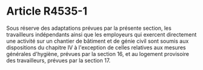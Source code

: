 # Article R4535-1

  
Sous réserve des adaptations prévues par la présente section, les travailleurs indépendants ainsi que les employeurs qui exercent directement une activité sur un chantier de bâtiment et de génie civil sont soumis aux dispositions du chapitre IV à l'exception de celles relatives aux mesures générales d'hygiène, prévues par la section 16, et au logement provisoire des travailleurs, prévues par la section 17.